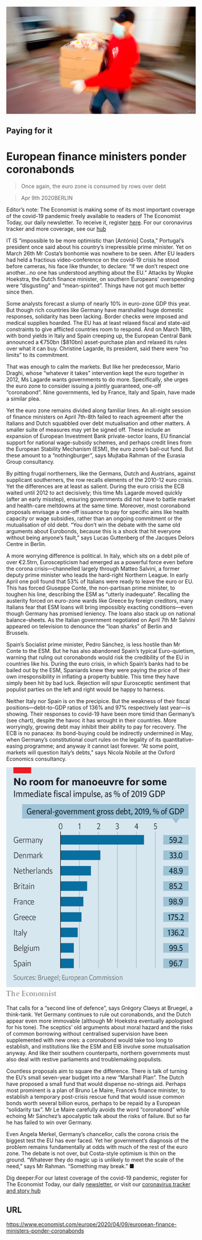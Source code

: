 ![](./images/20200411_EUP004_0.jpg)

## Paying for it

# European finance ministers ponder coronabonds

> Once again, the euro zone is consumed by rows over debt

> Apr 9th 2020BERLIN

Editor’s note: The Economist is making some of its most important coverage of the covid-19 pandemic freely available to readers of The Economist Today, our daily newsletter. To receive it, register [here](https://www.economist.com//newslettersignup). For our coronavirus tracker and more coverage, see our [hub](https://www.economist.com//coronavirus)

IT IS “impossible to be more optimistic than [António] Costa,” Portugal’s president once said about his country’s irrepressible prime minister. Yet on March 26th Mr Costa’s bonhomie was nowhere to be seen. After EU leaders had held a fractious video-conference on the covid-19 crisis he stood before cameras, his face like thunder, to declare: “If we don’t respect one another…no one has understood anything about the EU.” Attacks by Wopke Hoekstra, the Dutch finance minister, on southern Europeans’ overspending were “disgusting” and “mean-spirited”. Things have not got much better since then.

Some analysts forecast a slump of nearly 10% in euro-zone GDP this year. But though rich countries like Germany have marshalled huge domestic responses, solidarity has been lacking. Border checks were imposed and medical supplies hoarded. The EU has at least relaxed fiscal and state-aid constraints to give afflicted countries room to respond. And on March 18th, with bond yields in Italy and Spain creeping up, the European Central Bank announced a €750bn ($810bn) asset-purchase plan and relaxed its rules over what it can buy. Christine Lagarde, its president, said there were “no limits” to its commitment.

That was enough to calm the markets. But like her predecessor, Mario Draghi, whose “whatever it takes” intervention kept the euro together in 2012, Ms Lagarde wants governments to do more. Specifically, she urges the euro zone to consider issuing a jointly guaranteed, one-off “coronabond”. Nine governments, led by France, Italy and Spain, have made a similar plea.

Yet the euro zone remains divided along familiar lines. An all-night session of finance ministers on April 7th-8th failed to reach agreement after the Italians and Dutch squabbled over debt mutualisation and other matters. A smaller suite of measures may yet be signed off. These include an expansion of European Investment Bank private-sector loans, EU financial support for national wage-subsidy schemes, and perhaps credit lines from the European Stability Mechanism (ESM), the euro zone’s bail-out fund. But these amount to a “nothingburger”, says Mujtaba Rahman of the Eurasia Group consultancy.

By pitting frugal northerners, like the Germans, Dutch and Austrians, against supplicant southerners, the row recalls elements of the 2010-12 euro crisis. Yet the differences are at least as salient. During the euro crisis the ECB waited until 2012 to act decisively; this time Ms Lagarde moved quickly (after an early misstep), ensuring governments did not have to battle market and health-care meltdowns at the same time. Moreover, most coronabond proposals envisage a one-off issuance to pay for specific aims like health capacity or wage subsidies, rather than an ongoing commitment or the mutualisation of old debt. “You don’t win the debate with the same old arguments about Eurobonds, because this is a shock that hit everyone without being anyone’s fault,” says Lucas Guttenberg of the Jacques Delors Centre in Berlin.

A more worrying difference is political. In Italy, which sits on a debt pile of over €2.5trn, Euroscepticism had emerged as a powerful force even before the corona crisis—channelled largely through Matteo Salvini, a former deputy prime minister who leads the hard-right Northern League. In early April one poll found that 53% of Italians were ready to leave the euro or EU. This has forced Giuseppe Conte, the non-partisan prime minister, to toughen his line, describing the ESM as “utterly inadequate”. Recalling the austerity forced on euro-zone wards like Greece by foreign creditors, many Italians fear that ESM loans will bring impossibly exacting conditions—even though Germany has promised leniency. The loans also stack up on national balance-sheets. As the Italian government negotiated on April 7th Mr Salvini appeared on television to denounce the “loan sharks” of Berlin and Brussels.

Spain’s Socialist prime minister, Pedro Sánchez, is less hostile than Mr Conte to the ESM. But he has also abandoned Spain’s typical Euro-quietism, warning that ruling out coronabonds would risk the credibility of the EU in countries like his. During the euro crisis, in which Spain’s banks had to be bailed out by the ESM, Spaniards knew they were paying the price of their own irresponsibility in inflating a property bubble. This time they have simply been hit by bad luck. Rejection will spur Eurosceptic sentiment that populist parties on the left and right would be happy to harness.

Neither Italy nor Spain is on the precipice. But the weakness of their fiscal positions—debt-to-GDP ratios of 136% and 97% respectively last year—is showing. Their responses to covid-19 have been more timid than Germany’s (see chart), despite the havoc it has wrought in their countries. More worryingly, growing debt may inhibit their ability to pay for recovery. The ECB is no panacea: its bond-buying could be indirectly undermined in May, when Germany’s constitutional court rules on the legality of its quantitative-easing programme; and anyway it cannot last forever. “At some point, markets will question Italy’s debts,” says Nicola Nobile at the Oxford Economics consultancy.

![](./images/20200411_EUC133.png)

That calls for a “second line of defence”, says Grégory Claeys at Bruegel, a think-tank. Yet Germany continues to rule out coronabonds, and the Dutch appear even more immovable (although Mr Hoekstra eventually apologised for his tone). The sceptics’ old arguments about moral hazard and the risks of common borrowing without centralised supervision have been supplemented with new ones: a coronabond would take too long to establish, and institutions like the ESM and EIB involve some mutualisation anyway. And like their southern counterparts, northern governments must also deal with restive parliaments and troublemaking populists.

Countless proposals aim to square the difference. There is talk of turning the EU’s small seven-year budget into a new “Marshall Plan”. The Dutch have proposed a small fund that would dispense no-strings aid. Perhaps most prominent is a plan of Bruno Le Maire, France’s finance minister, to establish a temporary post-crisis rescue fund that would issue common bonds worth several billion euros, perhaps to be repaid by a European “solidarity tax”. Mr Le Maire carefully avoids the word “coronabond” while echoing Mr Sánchez’s apocalyptic talk about the risks of failure. But so far he has failed to win over Germany.

Even Angela Merkel, Germany’s chancellor, calls the corona crisis the biggest test the EU has ever faced. Yet her government’s diagnosis of the problem remains fundamentally at odds with much of the rest of the euro zone. The debate is not over, but Costa-style optimism is thin on the ground. “Whatever they do magic up is unlikely to meet the scale of the need,” says Mr Rahman. “Something may break.” ■

Dig deeper:For our latest coverage of the covid-19 pandemic, register for The Economist Today, our daily [newsletter](https://www.economist.com//newslettersignup), or visit our [coronavirus tracker and story hub](https://www.economist.com//coronavirus)

## URL

https://www.economist.com/europe/2020/04/09/european-finance-ministers-ponder-coronabonds
